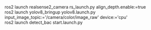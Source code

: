 <!-- ros2 launch realsense2_camera rs_launch.py depth_module.profile:=1280x720x30 pointcloud.enable:=true align_depth.enable:=true -->  
ros2 launch realsense2_camera rs_launch.py align_depth.enable:=true  
ros2 launch yolov8_bringup yolov8.launch.py input_image_topic:='/camera/color/image_raw' device:='cpu'  
ros2 launch detect_bac start.launch.py  
<!-- ros2 topic echo /detect_bac -->  
